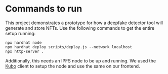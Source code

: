 # Commands to run

This project demonstrates a prototype for how a deepfake detector tool will generate and store NFTs. Use the following commands to get the entire setup running:

```shell
npx hardhat node
npx hardhat deploy scripts/deploy.js --network localhost
npx http-server .
```

Additionally, this needs an IPFS node to be up and running. We used the [Kubo](https://docs.ipfs.tech/install/command-line/) client to setup the node and use the same on our frontend.